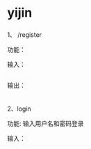 # yijin



###

1、 /register

功能：


输入：

   ```

   ```

输出：

   ```

   ```

####

2、login

功能: 输入用户名和密码登录

输入：
